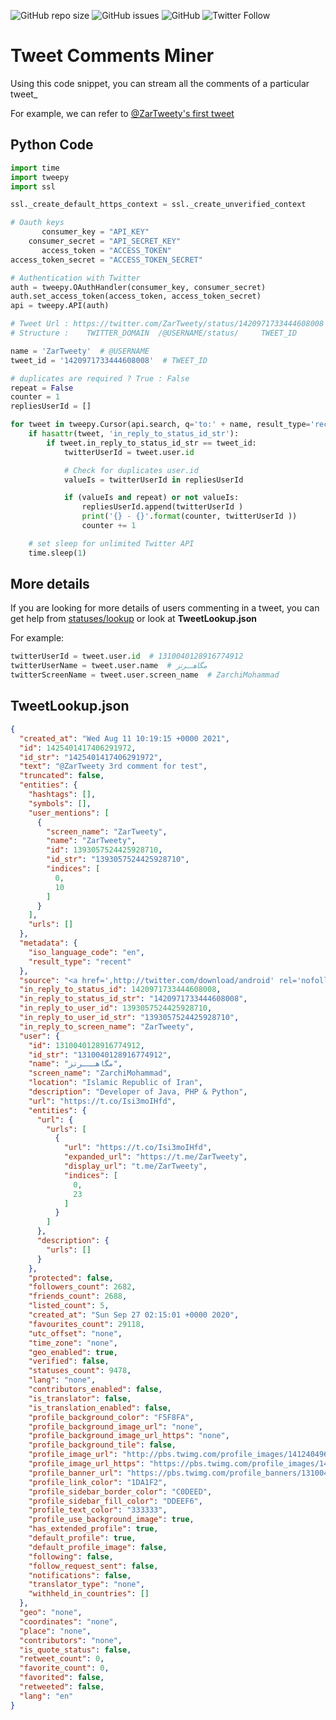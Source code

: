 
![GitHub repo size](https://img.shields.io/github/repo-size/MohammadZarchi/TweetComentsMining)
![GitHub issues](https://img.shields.io/github/issues/MohammadZarchi/TweetComentsMining)
![GitHub](https://img.shields.io/github/license/MohammadZarchi/TweetComentsMining)
![Twitter Follow](https://img.shields.io/twitter/follow/ZarchiMohammad?style=social)

# Tweet Comments Miner

Using this code snippet, you can stream all the comments of a particular tweet_

For example, we can refer to [@ZarTweety's first tweet](https://twitter.com/ZarTweety/status/1420971733444608008)


## Python Code

```python
import time
import tweepy
import ssl

ssl._create_default_https_context = ssl._create_unverified_context

# Oauth keys
       consumer_key = "API_KEY"
    consumer_secret = "API_SECRET_KEY"
       access_token = "ACCESS_TOKEN"
access_token_secret = "ACCESS_TOKEN_SECRET"

# Authentication with Twitter
auth = tweepy.OAuthHandler(consumer_key, consumer_secret)
auth.set_access_token(access_token, access_token_secret)
api = tweepy.API(auth)

# Tweet Url : https://twitter.com/ZarTweety/status/1420971733444608008
# Structure :    TWITTER_DOMAIN  /@USERNAME/status/     TWEET_ID

name = 'ZarTweety'  # @USERNAME
tweet_id = '1420971733444608008'  # TWEET_ID

# duplicates are required ? True : False
repeat = False
counter = 1
repliesUserId = []

for tweet in tweepy.Cursor(api.search, q='to:' + name, result_type='recent', timeout=9999999).items(100000):
    if hasattr(tweet, 'in_reply_to_status_id_str'):
        if tweet.in_reply_to_status_id_str == tweet_id:
            twitterUserId = tweet.user.id

            # Check for duplicates user.id
            valueIs = twitterUserId in repliesUserId

            if (valueIs and repeat) or not valueIs:
                repliesUserId.append(twitterUserId )
                print('{} - {}'.format(counter, twitterUserId ))
                counter += 1

    # set sleep for unlimited Twitter API
    time.sleep(1)
```

## More details
If you are looking for more details of users commenting in a tweet, you can get help from [statuses/lookup](https://developer.twitter.com/en/docs/twitter-api/v1/tweets/post-and-engage/api-reference/get-statuses-lookup) or look at **TweetLookup.json**

For example:
```python
twitterUserId = tweet.user.id  # 1310040128916774912
twitterUserName = tweet.user.name  # مگاهـــرتز
twitterScreenName = tweet.user.screen_name  # ZarchiMohammad
```
## TweetLookup.json
```json
{
  "created_at": "Wed Aug 11 10:19:15 +0000 2021",
  "id": 1425401417406291972,
  "id_str": "1425401417406291972",
  "text": "@ZarTweety 3rd comment for test",
  "truncated": false,
  "entities": {
    "hashtags": [],
    "symbols": [],
    "user_mentions": [
      {
        "screen_name": "ZarTweety",
        "name": "ZarTweety",
        "id": 1393057524425928710,
        "id_str": "1393057524425928710",
        "indices": [
          0,
          10
        ]
      }
    ],
    "urls": []
  },
  "metadata": {
    "iso_language_code": "en",
    "result_type": "recent"
  },
  "source": "<a href=',http://twitter.com/download/android' rel='nofollow'>Twitter for Android</a>",
  "in_reply_to_status_id": 1420971733444608008,
  "in_reply_to_status_id_str": "1420971733444608008",
  "in_reply_to_user_id": 1393057524425928710,
  "in_reply_to_user_id_str": "1393057524425928710",
  "in_reply_to_screen_name": "ZarTweety",
  "user": {
    "id": 1310040128916774912,
    "id_str": "1310040128916774912",
    "name": "مگاهـــرتز",
    "screen_name": "ZarchiMohammad",
    "location": "Islamic Republic of Iran",
    "description": "Developer of Java, PHP & Python",
    "url": "https://t.co/Isi3moIHfd",
    "entities": {
      "url": {
        "urls": [
          {
            "url": "https://t.co/Isi3moIHfd",
            "expanded_url": "https://t.me/ZarTweety",
            "display_url": "t.me/ZarTweety",
            "indices": [
              0,
              23
            ]
          }
        ]
      },
      "description": {
        "urls": []
      }
    },
    "protected": false,
    "followers_count": 2682,
    "friends_count": 2688,
    "listed_count": 5,
    "created_at": "Sun Sep 27 02:15:01 +0000 2020",
    "favourites_count": 29118,
    "utc_offset": "none",
    "time_zone": "none",
    "geo_enabled": true,
    "verified": false,
    "statuses_count": 9478,
    "lang": "none",
    "contributors_enabled": false,
    "is_translator": false,
    "is_translation_enabled": false,
    "profile_background_color": "F5F8FA",
    "profile_background_image_url": "none",
    "profile_background_image_url_https": "none",
    "profile_background_tile": false,
    "profile_image_url": "http://pbs.twimg.com/profile_images/1412404960319393793/NUfgIauz_normal.jpg",
    "profile_image_url_https": "https://pbs.twimg.com/profile_images/1412404960319393793/NUfgIauz_normal.jpg",
    "profile_banner_url": "https://pbs.twimg.com/profile_banners/1310040128916774912/1620577298",
    "profile_link_color": "1DA1F2",
    "profile_sidebar_border_color": "C0DEED",
    "profile_sidebar_fill_color": "DDEEF6",
    "profile_text_color": "333333",
    "profile_use_background_image": true,
    "has_extended_profile": true,
    "default_profile": true,
    "default_profile_image": false,
    "following": false,
    "follow_request_sent": false,
    "notifications": false,
    "translator_type": "none",
    "withheld_in_countries": []
  },
  "geo": "none",
  "coordinates": "none",
  "place": "none",
  "contributors": "none",
  "is_quote_status": false,
  "retweet_count": 0,
  "favorite_count": 0,
  "favorited": false,
  "retweeted": false,
  "lang": "en"
}
```
